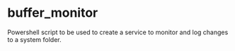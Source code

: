 # buffer_monitor
Powershell script to be used to create a service to monitor and log changes to a system folder. 
